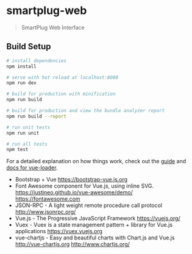 # smartplug-web

> SmartPlug Web Interface

## Build Setup

``` bash
# install dependencies
npm install

# serve with hot reload at localhost:8080
npm run dev

# build for production with minification
npm run build

# build for production and view the bundle analyzer report
npm run build --report

# run unit tests
npm run unit

# run all tests
npm test
```

For a detailed explanation on how things work, check out the [guide](http://vuejs-templates.github.io/webpack/) and [docs for vue-loader](http://vuejs.github.io/vue-loader).


* Bootstrap + Vue
  https://bootstrap-vue.js.org
* Font Awesome component for Vue.js, using inline SVG.
  https://justineo.github.io/vue-awesome/demo/
  https://fontawesome.com
* JSON-RPC - A light weight remote procedure call protocol
  http://www.jsonrpc.org/
* Vue.js - The Progressive JavaScript Framework
  https://vuejs.org/
* Vuex - Vuex is a state management pattern + library for Vue.js applications
  https://vuex.vuejs.org
* vue-chartjs - Easy and beautiful charts with Chart.js and Vue.js
  http://vue-chartjs.org
  http://www.chartjs.org/
